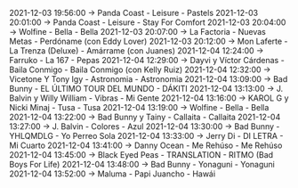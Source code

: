 2021-12-03 19:56:00 -> Panda Coast - Leisure - Pastels
2021-12-03 20:01:00 -> Panda Coast - Leisure - Stay For Comfort
2021-12-03 20:04:00 -> Wolfine - Bella - Bella
2021-12-03 20:07:00 -> La Factoria - Nuevas Metas - Perdóname (con Eddy Lover)
2021-12-03 20:12:00 -> Mon Laferte - La Trenza (Deluxe) - Amárrame (con Juanes)
2021-12-04 12:24:00 -> Farruko - La 167 - Pepas
2021-12-04 12:29:00 -> Dayvi y Víctor Cárdenas - Baila Conmigo - Baila Conmigo (con Kelly Ruiz)
2021-12-04 12:32:00 -> Vicetone Y Tony Igy - Astronomia - Astronomia
2021-12-04 13:09:00 -> Bad Bunny - EL ÚLTIMO TOUR DEL MUNDO - DÁKITI
2021-12-04 13:13:00 -> J. Balvin y Willy William - Vibras - Mi Gente
2021-12-04 13:16:00 -> KAROL G y Nicki Minaj - Tusa - Tusa
2021-12-04 13:19:00 -> Wolfine - Bella - Bella
2021-12-04 13:22:00 -> Bad Bunny y Tainy - Callaita - Callaita
2021-12-04 13:27:00 -> J. Balvin - Colores - Azul
2021-12-04 13:30:00 -> Bad Bunny - YHLQMDLG - Yo Perreo Sola
2021-12-04 13:33:00 -> Jerry Di - DI LETRA - Mi Cuarto
2021-12-04 13:41:00 -> Danny Ocean - Me Rehúso - Me Rehúso
2021-12-04 13:45:00 -> Black Eyed Peas - TRANSLATION - RITMO (Bad Boys For Life)
2021-12-04 13:48:00 -> Bad Bunny - Yonaguni - Yonaguni
2021-12-04 13:52:00 -> Maluma - Papi Juancho - Hawái
